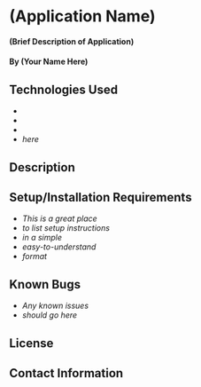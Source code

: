 # (Application Name)

#### (Brief Description of Application)

#### By (Your Name Here)

## Technologies Used

* 
* 
* 
* _here_

## Description

## Setup/Installation Requirements

* _This is a great place_
* _to list setup instructions_
* _in a simple_
* _easy-to-understand_
* _format_

## Known Bugs

* _Any known issues_
* _should go here_

## License

## Contact Information